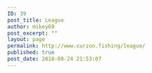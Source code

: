 ```yaml
---
ID: 39
post_title: League
author: mikey69
post_excerpt: ""
layout: page
permalink: http://www.curzon.fishing/league/
published: true
post_date: 2018-08-24 21:53:07
---
```

<!-- wp:image {"id":699} -->
<figure class="wp-block-image"><img src="http://www.curzon.fishing/wp-content/uploads/2019/10/image001-13.png" alt="" class="wp-image-699"/></figure>
<!-- /wp:image -->
